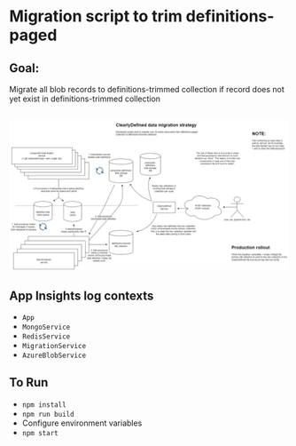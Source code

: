 # Migration script to trim definitions-paged

## Goal:

Migrate all blob records to definitions-trimmed collection if record does not yet exist in definitions-trimmed collection

## ![System](clearlydefined-migration.png)

## App Insights log contexts

-   `App`
-   `MongoService`
-   `RedisService`
-   `MigrationService`
-   `AzureBlobService`

## To Run

-   `npm install`
-   `npm run build`
-   Configure environment variables
-   `npm start`

